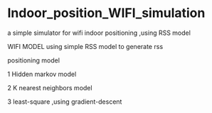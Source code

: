 # Indoor_position_WIFI_simulation

a simple simulator for wifi indoor positioning ,using RSS model

WIFI MODEL using simple RSS model  to generate rss

positioning model

1 Hidden markov model

2 K nearest neighbors model

3 least-square ,using gradient-descent


